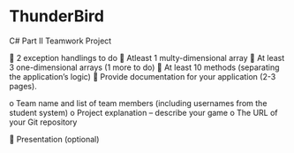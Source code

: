 # ThunderBird
C# Part II Teamwork Project

 2 exception handlings to do
 Atleast 1 multy-dimensional array
 At least 3 one-dimensional arrays (1 more to do)
 At least 10 methods (separating the application’s logic)
 Provide documentation for your application (2-3 pages).
  
 o Team name and list of team members (including usernames from the student system)
 o Project explanation – describe your game 
 o The URL of your Git repository 
 
 Presentation (optional) 
